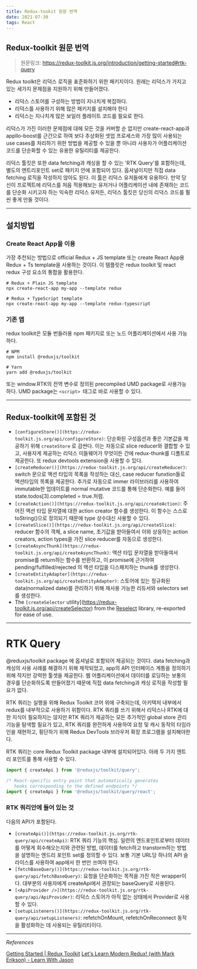 ```yaml
---
title: Redux-tookit 원문 번역
date: 2021-07-30
tags: React
---
```


## Redux-toolkit 원문 번역

> 원문링크: https://redux-toolkit.js.org/introduction/getting-started#rtk-query

Redux toolkt은 리덕스 로직을 표준화하기 위한 패키지이다. 원래는 리덕스가 가지고 있는 세가지 문제점을 지원하기 위해 만들어졌다.

- 리덕스 스토어를 구성하는 방법이 지나치게 복잡하다.
- 리덕스를 사용하기 위해 많은 패키지를 설치해야 한다
- 리덕스는 지나치게 많은 보일러 플레이트 코드를 필요로 한다.

리덕스가 가진 이러한 문제점에 대헤 모든 것을 커버할 순 없지만 create-react-app과 appllo-boost를 근간으로 하여 보다 추상화된 셋업 프로세스와 가장 많이 사용되는 use cases를 처리하기 위한 방법을 제공할 수 있을 뿐 아니라 사용자가 어플리케이션 코드를 단순화할 수 있는 유용한 유틸리티를 제공한다.

리덕스 툴킷은 또한 data fetching과 캐싱을 할 수 있는 'RTK Query'를 포함하는데, 별도의 엔트리포인트 set로 패키지 안에 포함되어 있다. 옵셔널이지만 직접 data fetching 로직을 작성하지 않아도 된다.
이 툴은 리덕스 유저들에게 유용하다. 만약 당신이 프로젝트에 리덕스를 처음 적용해보는 유저거나 어플리케이션 내에 존재하는 코드를 단순화 시키고자 하는 익숙한 리덕스 유저든, 리덕스 툴킷은 당신의 리덕스 코드를 훨씬 좋게 만들 것이다.

---

## 설치방법

### Create React App을 이용

가장 추천되는 방법으로 official Redux + JS template 또는 create React App용 Redux + Ts template을 사용하는 것이다. 이 템플릿은 redux toolkit 및 react redux 구성 요소의 통합을 활용한다.

```
# Redux + Plain JS template
npx create-react-app my-app --template redux

# Redux + TypeScript template
npx create-react-app my-app --template redux-typescript
```

### 기존 앱

redux toolkit은 모듈 번들러용 npm 패키지로 또는 노드 어플리케이션에서 사용 가능하다.

```
# NPM
npm install @reduxjs/toolkit

# Yarn
yarn add @reduxjs/toolkit
```

또는 window.RTK의 전역 변수로 정의된 precompiled UMD package로 사용가능하다. UMD package는 `<script> `태그로 바로 사용할 수 있다.

---

## Redux-toolkit에 포함된 것

- `[configureStore()](https://redux-toolkit.js.org/api/configureStore)`: 단순화된 구성옵션과 좋은 기본값을 제공하기 위해 `createStore` 로 감싼다. 이는 자동으로 slice reducer와 결합할 수 있고, 사용자게 제공하는 리덕스 미들웨어가 무엇이든 간에 redux-thunk를 디폴트로 제공한다. 또 redux devtools extension을 사용할 수 있다.
- `[createReducer()](https://redux-toolkit.js.org/api/createReducer)`: switch 문으로 액션 타입의 목록을 작성하는 대신, case reducer funxtion들로 액션타입의 목록을 제공한다. 추가로 자동으로 immer 라이브러리를 사용하여 immutable한 업데이트를 normal mutative 코드를 통해 단순화한다. 예를 들어 state.todos[3].completed = true.처럼.
- `[createAction()](https://redux-toolkit.js.org/api/createAction)`: 주어진 액션 타입 문자열에 대한 action creator 함수를 생성한다. 이 함수는 스스로 toString()으로 정의되기 때문에 type 상수대신 사용할 수 있다.
- `[createSlice()](https://redux-toolkit.js.org/api/createSlice)`: reducer 함수의 객체, a slice name, 초기값을 받아들여서 이와 상응하는 action creators, action types을 가진 slice reducer를 자동으로 생성한다.
- `[createAsyncThunk](https://redux-toolkit.js.org/api/createAsyncThunk)`: 액션 타입 문자열을 받아들여서 promise를 return하는 함수를 반환하고, 이 promise에 근거하여 pending/fulfilled/rejected 의 액션 타입을 디스패치하는 thunk를 생성한다.
- `[createEntityAdapter](https://redux-toolkit.js.org/api/createEntityAdapter)`: 스토어에 있는 정규화된 data(normalized date)를 관리하기 위해 재사용 가능한 리듀서와 selectors set를 생성한다.
- The `[createSelector` utility](https://redux-toolkit.js.org/api/createSelector) from the [Reselect](https://github.com/reduxjs/reselect) library, re-exported for ease of use.

---

# RTK Query

@reduxjs/toolkit package 에 옵셔널로 포함되어 제공되는 것이다. data fetching과 캐싱의 사용 사례를 해결하기 위해 제작되었고, app의 API 인터페이스 계틍을 정의하기 위해 작지만 강력한 툴셋을 제공한다. 웹 어플리케이션에서 데이터를 로딩하는 보통의 경우를 단순화하도록 만들어졌기 때문에 직접 data fetching과 캐싱 로직을 작성할 필요가 없다.

RTK 쿼리는 실행을 위해 Redux Toolkit 코어 위에 구축되는데, 아키텍처 내부에서 redux를 내부적으로 사용하기 위함이다. RTK 쿼리를 쓰기 위해서 리덕스나 RTK에 대한 지식이 필요하지는 않지만 RTK 쿼리가 제공하는 모든 추가적인 global store 관리 기능을 탐색할 필요가 있고, RTK 쿼리를 완전하게 사용하여 요청 및 캐시 동작의 타임라인을 재현하고, 횡단하기 위해 Redux DevTools 브라우저 확장 프로그램을 설치해야한다.

RTK 쿼리는 core Redux Toolkit package 내부에 설치되어있다. 아래 두 가지 엔트리 포인트를 통해 사용할 수 있다.

```jsx
import { createApi } from '@reduxjs/toolkit/query';

/* React-specific entry point that automatically generates
   hooks corresponding to the defined endpoints */
import { createApi } from '@reduxjs/toolkit/query/react';
```

### RTK 쿼리안에 들어 있는 것

다음의 API가 포함된다.

- `[createApi()](https://redux-toolkit.js.org/rtk-query/api/createApi)`: RTK 쿼리 기능의 핵심. 일련의 엔드포인트로부터 데이터를 어떻게 회수해오는지와 관련된 방법, 데이터를 fetch하고 transtorm하는 방법을 설명하는 엔드리 포인트 set를 정의할 수 있다. 보통 기본 URL당 하나의 API 슬라이스를 사용하여 app에서 한 번만 쓰여야 한다.
- `[fetchBaseQuery()](https://redux-toolkit.js.org/rtk-query/api/fetchBaseQuery)`: 요청을 단순화하는 목적을 가진 작은 wrapper이다. 대부분의 사용자에게 createApi에서 권장되는 baseQuery로 사용된다.
- `[<ApiProvider />](https://redux-toolkit.js.org/rtk-query/api/ApiProvider)`: 리덕스 스토어가 아직 없는 상태에서 Provider로 사용할 수 있다.
- `[setupListeners()](https://redux-toolkit.js.org/rtk-query/api/setupListeners)`: refetchOnMount, refetchOnReconnect 동작을 활성화하는 데 사용되는 유틸리티이다.

---

_References_

[Getting Started | Redux Toolkit](https://redux-toolkit.js.org/introduction/getting-started#rtk-query)
[Let's Learn Modern Redux! (with Mark Erikson) - Learn With Jason](https://youtu.be/9zySeP5vH9c)
